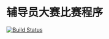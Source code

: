 辅导员大赛比赛程序
================

[![Build Status](https://github.com/yejinmo/CounselorCompetition/?branch=master)](https://github.com/yejinmo/CounselorCompetition/releases)
